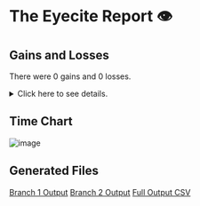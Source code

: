 # The Eyecite Report :eye:



Gains and Losses
---------
There were 0 gains and 0 losses.

<details>
<summary>Click here to see details.</summary>

|     id     |  Gain  |  Loss  |
| ---------- | ------ | ------ |


</details>



Time Chart
---------

![image](https://raw.githubusercontent.com/freelawproject/reporters-db/artifacts/158/results/chart.png)


Generated Files
---------

[Branch 1 Output](https://raw.githubusercontent.com/freelawproject/reporters-db/artifacts/158/results/original.json)
[Branch 2 Output](https://raw.githubusercontent.com/freelawproject/reporters-db/artifacts/158/results/update.json)
[Full Output CSV ](https://raw.githubusercontent.com/freelawproject/reporters-db/artifacts/158/results/output.csv)

